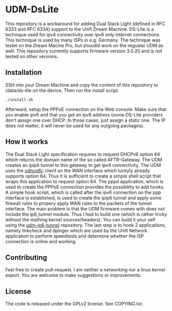 # UDM-DsLite
This repository is a workaround for adding Dual Stack Light (defined in RFC 6333 and RFC 6334) support to the Unifi Dream Machine. DS-Lite is a technique used for ipv4 connectivity over ipv6 only internet connections. This technique is used by many ISPs in e.g. Germany. The technique was testet on the Dream Macine Pro, but shoudld work on the regualar UDM as well.
This repository currently supports firmware version 3.0.20 and is not tested on other versions.

## Installation
SSH into your Dream Machine and copy the content of this repository to /data/ds-lite on the device. Then run the install script.
```
./install.sh
```
Afterward, setup the PPPoE connection on the Web console. Make sure that you enable ipv6 and that you get an ipv6 address (some DS-Lite providers don't assign one over DHCP. In those cases, just assign a static one. The IP does not matter, it will never be used for any outgoing packages).

## How it works
The Dual Stack Light specification requires to request DHCPv6 option 64 which returns the domain name of the so called AFTR-Gateway. The UDM creates an ipip6 tunnel to this gateway to get ipv4 connectivity. The UDM uses the [odhcp6c](https://github.com/openwrt/odhcp6c) client on the WAN interface which luckyly already supports option 64. Thus it is sufficient to create a simple shell script that wraps this application to request option 64. The pppd application, which is used to create the PPPoE connection provides the possibliity to add hooks. A simple hook script, which is called after the ipv6 connection on the ppp interface is established, is used to create the ipip6 tunnel and apply some firewall rules to propery apply WAN rules to the packets of the tunnel interface. The main problem is that the UDM firmware comes with does not include the ip6_tunnel module. Thus I had to build one (which is rather tricky without the mathing kernel sources/headers). You can build it your self using the [udm-ip6-tunnel](https://github.com/SimonSuckut/udm-ip6-tunnel) repository.
The last step is to hook 2 applications, namely linkcheck and dpinger which are used by the Unifi Network application to perform speedtests and determine whether the ISP connection is online and working.

## Contributing
Feel free to create pull-request. I am neither a networking nor a linux kernel export. You are welcome to make suggestions or improvements.

## License
The code is released under the GPLv2 license. See COPYING.txt.
